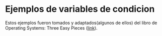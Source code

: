 # Ejemplos de variables de condicion

Estos ejemplos fueron tomados y adaptados(algunos de ellos) del libro de Operating Systems: Three Easy Pieces ([link](https://pages.cs.wisc.edu/~remzi/OSTEP/)). 